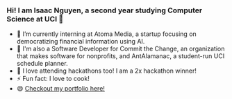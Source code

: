 ### Hi! I am Isaac Nguyen, a second year studying Computer Science at UCI 👋

- 🔭 I’m currently interning at Atoma Media, a startup focusing on democratizing financial information using AI.
- 👯 I'm also a Software Developer for Commit the Change, an organization that makes software for nonprofits, and AntAlamanac, a student-run UCI schedule planner.
- 🌱 I love attending hackathons too! I am a 2x hackathon winner!
- ⚡ Fun fact: I love to cook!
- 😄 [Checkout my portfolio here!](https://isaacnguyen.github.io/)
<!--
**IsaacNguyen/IsaacNguyen** is a ✨ _special_ ✨ repository because its `README.md` (this file) appears on your GitHub profile.

Here are some ideas to get you started:

-  ...
- 🌱 I’m currently learning ...
- 👯 I’m looking to collaborate on ...
- 🤔 I’m looking for help with ...
- 💬 Ask me about ...
- 📫 How to reach me: ...
- 😄 Pronouns: ...
-  ...
-->
